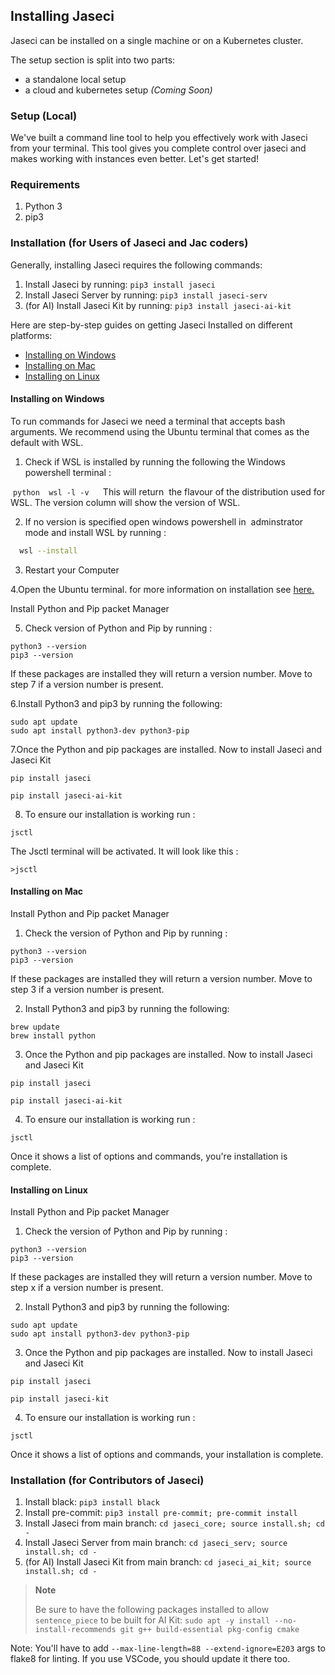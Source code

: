 ## Installing Jaseci

Jaseci can be installed on a single machine or on a Kubernetes cluster.

The setup section is split into two parts:
- a standalone local setup
- a cloud and kubernetes setup *(Coming Soon)*

### Setup (Local)

We've built a command line tool to help you effectively work with Jaseci from your terminal. This tool gives you complete control over jaseci and makes working with instances even better. Let's get started!

### Requirements

1. Python 3
2. pip3

### Installation (for Users of Jaseci and Jac coders)

Generally, installing Jaseci requires the following commands:

1. Install Jaseci by running: `pip3 install jaseci`
2. Install Jaseci Server by running: `pip3 install jaseci-serv`
3. (for AI) Install Jaseci Kit by running: `pip3 install jaseci-ai-kit`

Here are step-by-step guides on getting Jaseci Installed on different platforms:

- [Installing on Windows](#installing-on-windows)
- [Installing on Mac](#installing-on-mac)
- [Installing on Linux](#installing-on-linux)

#### Installing on Windows

To run commands for Jaseci we need a terminal that accepts bash arguments. We recommend using the Ubuntu terminal that comes as the default with WSL.

1. Check if WSL is installed by running the following the Windows powershell terminal :

 ```python
 wsl -l -v
 ```
 This will return  the flavour of the distribution used for WSL. The version column will show the version of WSL.

2. If no version is specified open windows powershell in  adminstrator mode and install WSL by running :

```bash
  wsl --install
````

3. Restart your Computer

4.Open the Ubuntu terminal. for more information on installation see [here.](https://docs.microsoft.com/en-us/windows/wsl/install)

 Install Python and Pip packet Manager

5. Check version of Python and Pip by running :
```
python3 --version
pip3 --version
```
If these packages are installed they will return a version number. Move to step 7 if a version number is present.

6.Install Python3 and pip3 by running the following:
```
sudo apt update
sudo apt install python3-dev python3-pip
```
7.Once the Python and pip packages are installed. Now to install Jaseci and Jaseci Kit
```
pip install jaseci
```
```
pip install jaseci-ai-kit
```

8. To ensure our installation is working run :
```
jsctl
```
The Jsctl terminal will be activated. It will look like this :
```
>jsctl
```

#### Installing on Mac

Install Python and Pip packet Manager

1. Check the version of Python and Pip by running :
```
python3 --version
pip3 --version
```
If these packages are installed they will return a version number. Move to step 3 if a version number is present.

2. Install Python3 and pip3 by running the following:
```
brew update
brew install python
```
3. Once the Python and pip packages are installed. Now to install Jaseci and Jaseci Kit
```
pip install jaseci
```
```
pip install jaseci-ai-kit
```

4. To ensure our installation is working run :
```
jsctl
```
Once it shows a list of options and commands, you're installation is complete.

#### Installing on Linux

Install Python and Pip packet Manager

1. Check the version of Python and Pip by running :
```
python3 --version
pip3 --version
```
If these packages are installed they will return a version number. Move to step x if a version number is present.

2. Install Python3 and pip3 by running the following:
```
sudo apt update
sudo apt install python3-dev python3-pip
```
3. Once the Python and pip packages are installed. Now to install Jaseci and Jaseci Kit
```
pip install jaseci
```
```
pip install jaseci-kit
```

4. To ensure our installation is working run :
```
jsctl
```
Once it shows a list of options and commands, your installation is complete.


### Installation (for Contributors of Jaseci)

1. Install black: `pip3 install black`
2. Install pre-commit: `pip3 install pre-commit; pre-commit install`
3. Install Jaseci from main branch: `cd jaseci_core; source install.sh; cd -`
4. Install Jaseci Server from main branch: `cd jaseci_serv; source install.sh; cd -`
5. (for AI) Install Jaseci Kit from main branch: `cd jaseci_ai_kit; source install.sh; cd -`

> **Note**
>
> Be sure to have the following packages installed to allow `sentence_piece` to be built for AI  Kit: `sudo apt -y install --no-install-recommends git g++ build-essential pkg-config cmake`

Note: You'll have to add `--max-line-length=88 --extend-ignore=E203` args to flake8 for linting. If you use VSCode, you should update it there too.
